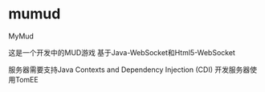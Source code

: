 # mumud
MyMud

这是一个开发中的MUD游戏
基于Java-WebSocket和Html5-WebSocket

服务器需要支持Java Contexts and Dependency Injection (CDI)
开发服务器使用TomEE